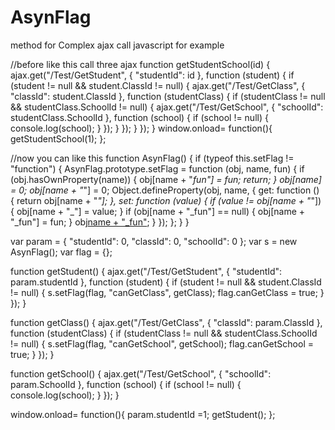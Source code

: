 # AsynFlag
method   for  Complex ajax call   javascript
for example

//before  like this call three  ajax 
function getStudentSchool(id) {
    ajax.get("/Test/GetStudent", { "studentId": id }, function (student) {
        if (student != null && student.ClassId != null) {
            ajax.get("/Test/GetClass", { "classId": student.ClassId }, function (studentClass) {
                if (studentClass != null && studentClass.SchoolId != null) {
                    ajax.get("/Test/GetSchool", { "schoolId": studentClass.SchoolId }, function (school) {
                        if (school != null) {
                            console.log(school);
                        }
                    });
                }
            });
        }
    });
}
window.onload= function(){
	getStudentSchool(1);
};

//now you can like this
function AsynFlag() {
    if (typeof this.setFlag != "function") {
        AsynFlag.prototype.setFlag = function (obj, name, fun) {
            if (obj.hasOwnProperty(name)) {
                obj[name + "_fun"] = fun;
                return;
            }
            obj[name] = 0;
            obj[name + "_"] = 0;
            Object.defineProperty(obj, name, {
                get: function () {
                    return obj[name + "_"];
                },
                set: function (value) {
                    if (value != obj[name + "_"]) {
                        obj[name + "_"] = value;
                    }
                    if (obj[name + "_fun"] == null) {
                        obj[name + "_fun"] = fun;
                    }
                    obj[name + "_fun"]();
                }
            });
        };
    }
}

var param = { "studentId": 0, "classId": 0, "schoolId": 0 };
var s = new AsynFlag();
var flag = {};

function getStudent()
{
    ajax.get("/Test/GetStudent", { "studentId": param.studentId }, function (student) {
        if (student != null && student.ClassId != null) {
            s.setFlag(flag, "canGetClass", getClass);
            flag.canGetClass = true;
        } 
    });
}

function getClass()
{
    ajax.get("/Test/GetClass", { "classId": param.ClassId }, function (studentClass) {
        if (studentClass != null && studentClass.SchoolId != null) {
            s.setFlag(flag, "canGetSchool", getSchool);
            flag.canGetSchool = true;
        }
    });
}

function getSchool()
{
    ajax.get("/Test/GetSchool", { "schoolId": param.SchoolId }, function (school) {
        if (school != null) {
            console.log(school);
        }
    });
}

window.onload= function(){
    param.studentId =1;
    getStudent();
};
